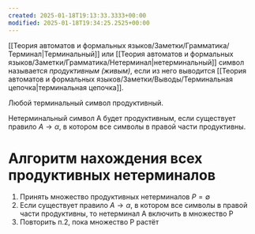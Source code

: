 ```yaml
---
created: 2025-01-18T19:13:33.3333+00:00
modified: 2025-01-18T19:34:25.2525+00:00
---
```

[[Теория автоматов и формальных языков/Заметки/Грамматика/Терминал|Терминальный]] или [[Теория автоматов и формальных языков/Заметки/Грамматика/Нетерминал|нетерминальный]] символ называется *продуктивным (живым)*, если из него выводится [[Теория автоматов и формальных языков/Заметки/Выводы/Терминальная цепочка|терминальная цепочка]]. 

Любой терминальный символ продуктивный. 

Нетерминальный символ A будет продуктивным, если существует правило $A \rightarrow \alpha$, в котором все символы в правой части продуктивны. 

# Алгоритм нахождения всех продуктивных нетерминалов
1) Принять множество продуктивных нетерминалов $P = \emptyset$
2) Если существует правило $A \rightarrow \alpha$, в котором все символы в правой части продуктивны, то нетерминал A включить в множество P
3) Повторить п.2, пока множество P растёт